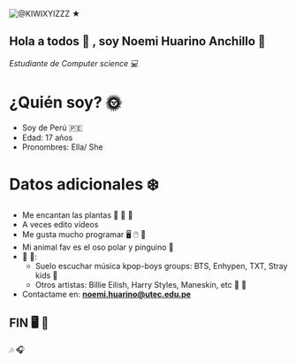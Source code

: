 ![@KIWIXYIZZZ ★](https://user-images.githubusercontent.com/91573449/135348650-8b3b2099-55f0-4e80-a16e-745186e6f64d.jpg)
##  Hola a todos 👋 , soy Noemi Huarino Anchillo 🌲
   *Estudiante de Computer science 💻*

# ¿Quién soy? 🌞
- Soy de Perú 🇵🇪
- Edad: 17 años
- Pronombres: Ella/ She

# Datos adicionales ❄️
- Me encantan las plantas 🌻 🌱 🌺
- A veces edito videos
- Me gusta mucho programar 🖥️ 🖱️ 📨
- Mi animal fav es el oso polar y pinguino 🐧
-  🎼 🎵:
   -  Suelo escuchar música kpop-boys groups: BTS, Enhypen, TXT, Stray kids 👯
   -  Otros artistas: Billie Eilish, Harry Styles, Maneskin, etc 🎼 🎵
- Contactame en: **noemi.huarino@utec.edu.pe**

## FIN 🖥️ 💙

🎶
🎧
